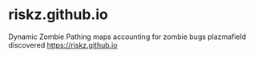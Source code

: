 # riskz.github.io
Dynamic Zombie Pathing maps accounting for zombie bugs plazmafield discovered
https://riskz.github.io
